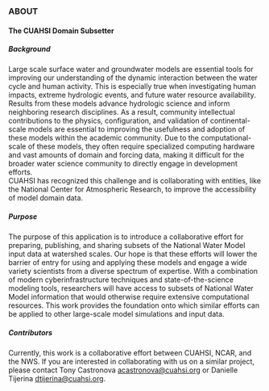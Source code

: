 ### ABOUT 

#### The CUAHSI Domain Subsetter


##### Background  
Large scale surface water and groundwater models are essential tools for improving our understanding of the dynamic interaction between the water cycle and human activity. This is especially true when investigating human impacts, extreme hydrologic events, and future water resource availability. Results from these models advance hydrologic science and inform neighboring research disciplines. As a result, community intellectual contributions to the physics, configuration, and validation of continental-scale models are essential to improving the usefulness and adoption of these models within the academic community. Due to the computational-scale of these models, they often require specialized computing hardware and vast amounts of domain and forcing data, making  it difficult for the broader water science community to directly engage in development efforts.   
CUAHSI has recognized this challenge and is collaborating with entities, like the National Center for Atmospheric Research, to improve the accessibility of model domain data.  

##### Purpose  
The purpose of this application is to introduce a collaborative effort for preparing, publishing, and sharing subsets of the National Water Model input data at watershed scales. Our hope is that these efforts will lower the barrier of entry for using and applying these models and engage a wide variety scientists from a diverse spectrum of expertise. With a combination of modern cyberinfrastructure techniques and state-of-the-science modeling tools, researchers will have access to subsets of National Water Model information that would otherwise require extensive computational resources. This work provides the foundation onto which similar efforts can be applied to other large-scale model simulations and input data.

##### Contributors
Currently, this work is a collaborative effort between CUAHSI, NCAR, and the NWS. If you are interested in collaborating with us on a similar project, please contact Tony Castronova <acastronova@cuahsi.org> or Danielle Tijerina <dtijerina@cuahsi.org>.
